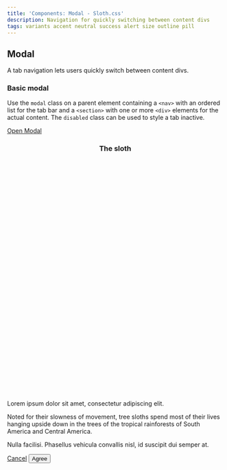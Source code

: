 ```yaml
---
title: 'Components: Modal - Sloth.css'
description: Navigation for quickly switching between content divs
tags: variants accent neutral success alert size outline pill
---
```


## Modal

A tab navigation lets users quickly switch between content divs.

### Basic modal

Use the `modal` class on a parent element containing a `<nav>` with an ordered list for the tab bar and a `<section>` with one or more `<div>` elements for the actual content. The `disabled` class can be used to style a tab inactive.

<div class="demo">
  <a class="button" href="#modal-demo">Open Modal</a>

  <div class="modal" id="modal-demo">
    <header>
      <h3>The sloth</h3>
      <a class="button ghost pill" href="#close">
        <svg xmlns="http://www.w3.org/2000/svg" viewBox="0 0 24 24" class="icon"><path d="M18 6l-12 12" /><path d="M6 6l12 12" /></svg>
      </a>
    </header>
    <p>Lorem ipsum dolor sit amet, consectetur adipiscing elit.</p>
    <p>
      Noted for their slowness of movement, tree sloths spend most of their lives hanging upside
      down in the trees of the tropical rainforests of South America and Central America.
    </p>
    <p>Nulla facilisi. Phasellus vehicula convallis nisl, id suscipit dui semper at.</p>
    <footer>
      <a class="button hollow neutral" href="#close">Cancel</a>
      <button class="accent">Agree</button>
    </footer>
  </div>
</div>

```html
```
